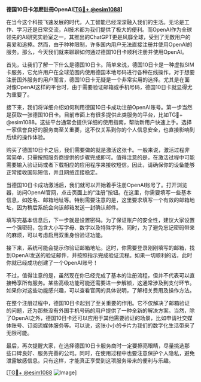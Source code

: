 **德国10日卡怎麽註冊OpenAI[[TG💪+ @esim1088](https://t.me/s/esim1088)]**

在当今这个科技飞速发展的时代，人工智能已经深深融入我们的生活。无论是工作、学习还是日常交流，AI技术都为我们提供了极大的便利。而OpenAI作为全球领先的AI研究实验室之一，其推出的ChatGPT更是风靡全球，受到了无数用户的喜爱和追捧。然而，由于种种限制，许多国内用户无法直接注册并使用OpenAI的服务。那么，今天我们就来聊聊如何通过德国10日卡顺利注册并使用OpenAI。

首先，让我们了解一下什么是德国10日卡。简单来说，德国10日卡是一种虚拟SIM卡服务，它允许用户在全球范围内使用德国本地号码进行各种在线操作。对于想要注册国外服务的用户而言，德国10日卡无疑是一个非常实用的选择。尤其是在面对像OpenAI这样的平台时，由于需要验证邮箱或手机号码，德国10日卡就显得尤为重要了。

接下来，我们将详细介绍如何利用德国10日卡成功注册OpenAI账号。第一步当然是获取一张德国10日卡。目前市面上有很多提供此类服务的平台，比如TG💪+ @esim1088。这些平台通常会提供详细的使用指南，帮助新用户快速上手。选择一家信誉良好的服务商至关重要，这不仅关系到你的个人信息安全，也直接影响到后续的操作体验。

购买了德国10日卡之后，我们需要做的就是激活这张卡。一般来说，激活过程非常简单，只需按照服务商提供的步骤完成即可。值得注意的是，在激活过程中可能需要输入验证码或者下载相应的应用程序来接收短信。因此，请确保你的设备能够正常接收国际短信，并且网络连接稳定。

当德国10日卡成功激活后，我们就可以开始着手注册OpenAI账号了。打开浏览器，访问OpenAI官网，点击页面上的“注册”按钮。在这里，你需要填写一些基本信息，如姓名、邮箱地址等。特别需要注意的是，这里要求填写一个有效的邮箱地址，因为稍后系统会向该邮箱发送一封确认邮件。

填写完基本信息后，下一步就是设置密码。为了保证账户的安全性，建议大家设置一个强密码，包含大小写字母、数字以及特殊字符。同时，为了避免忘记密码带来的麻烦，可以考虑启用双重身份验证功能。

接下来，系统可能会提示你验证邮箱地址。这时，你需要登录刚刚填写的邮箱，找到OpenAI发送的验证邮件，并按照指示完成验证流程。如果一切顺利的话，此时你就已经成功创建了一个OpenAI账号！

不过，值得注意的是，虽然现在你已经完成了基本的注册流程，但并不代表可以直接畅享所有服务。某些高级功能可能还需要进一步解锁，这通常涉及到支付环节。如果你对这些功能感兴趣，可以查看官网的具体说明，了解相关费用及操作方法。

在整个注册过程中，德国10日卡起到了至关重要的作用。它不仅解决了邮箱验证的问题，还为那些没有外国手机号码的用户提供了一种全新的解决方案。当然，除了OpenAI之外，德国10日卡还可以应用于其他需要验证的场景，比如申请社交媒体账号、订阅流媒体服务等。可以说，这张小小的卡片为我们的数字化生活带来了无限可能。

最后，再次提醒大家，在选择德国10日卡服务商时一定要擦亮眼睛，尽量挑选那些口碑良好、服务完善的公司。同时，在使用过程中也要注意保护个人隐私，避免泄露敏感信息。只有这样，才能真正享受到这项服务带来的便利与乐趣。

[[TG💪+ @esim1088](https://t.me/s/esim1088) ![Image](https://i.postimg.cc/4NQfJmqS/Snipaste-2025-05-13-00-14-12.png)]